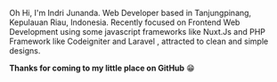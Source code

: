 Oh Hi, I'm Indri Junanda. Web Developer based in Tanjungpinang, Kepulauan Riau, Indonesia. Recently focused on Frontend Web Development using some javascript frameworks like Nuxt.Js and PHP Framework like Codeigniter and Laravel , attracted to clean and simple designs.




__Thanks for coming to my little place on GitHub__ 😁
